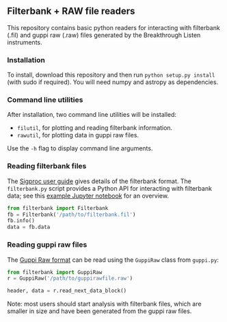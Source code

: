## Filterbank + RAW file readers

This repository contains basic python readers for interacting with filterbank (.fil) and guppi raw (.raw) files generated
by the Breakthrough Listen instruments.

### Installation

To install, download this repository and then run `python setup.py install` (with sudo if required). You will need numpy and astropy as dependencies.

### Command line utilities

After installation, two command line utilities will be installed: 
* `filutil`, for plotting and reading filterbank information.
* `rawutil`, for plotting data in guppi raw files.

Use the `-h` flag to display command line arguments.

### Reading filterbank files
The [Sigproc user guide](http://sigproc.sourceforge.net/sigproc.pdf) gives details of the filterbank format. The `filterbank.py` script provides a Python API for interacting with filterbank data; see this [example Jupyter notebook](https://github.com/UCBerkeleySETI/breakthrough/blob/master/GBT/voyager/voyager.ipynb) for an overview.

```python
from filterbank import Filterbank
fb = Filterbank('/path/to/filterbank.fil')
fb.info()
data = fb.data
```

### Reading guppi raw files
The [Guppi Raw format](https://github.com/UCBerkeleySETI/breakthrough/blob/master/doc/RAW-File-Format.md) can be read using the `GuppiRaw` class from `guppi.py`:

```python
from filterbank import GuppiRaw
r = GuppiRaw('/path/to/guppirawfile.raw')

header, data = r.read_next_data_block()
```

Note: most users should start analysis with filterbank files, which are smaller in size and have been generated from the guppi raw files. 
